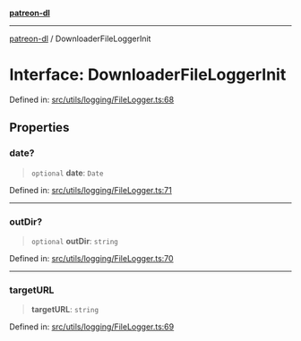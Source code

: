 [**patreon-dl**](../README.md)

***

[patreon-dl](../README.md) / DownloaderFileLoggerInit

# Interface: DownloaderFileLoggerInit

Defined in: [src/utils/logging/FileLogger.ts:68](https://github.com/patrickkfkan/patreon-dl/blob/13dcc2ff5398507f6088673ed657c12686142841/src/utils/logging/FileLogger.ts#L68)

## Properties

### date?

> `optional` **date**: `Date`

Defined in: [src/utils/logging/FileLogger.ts:71](https://github.com/patrickkfkan/patreon-dl/blob/13dcc2ff5398507f6088673ed657c12686142841/src/utils/logging/FileLogger.ts#L71)

***

### outDir?

> `optional` **outDir**: `string`

Defined in: [src/utils/logging/FileLogger.ts:70](https://github.com/patrickkfkan/patreon-dl/blob/13dcc2ff5398507f6088673ed657c12686142841/src/utils/logging/FileLogger.ts#L70)

***

### targetURL

> **targetURL**: `string`

Defined in: [src/utils/logging/FileLogger.ts:69](https://github.com/patrickkfkan/patreon-dl/blob/13dcc2ff5398507f6088673ed657c12686142841/src/utils/logging/FileLogger.ts#L69)
